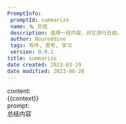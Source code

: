 ```yaml
---
PromptInfo:
 promptId: summarize
 name: 🗞️ 总结 
 description: 选择一段内容，对它进行总结。
 author: Noureddine
 tags: 写作, 思考, 学习
 version: 0.0.1
title: summarize
date created: 2023-03-19
date modified: 2023-06-20
---
```


content:  
{{context}}  
prompt:  
总结内容

